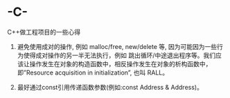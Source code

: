 # -C-
C++做工程项目的一些心得


1.	避免使用成对的操作, 例如 malloc/free, new/delete 等, 因为可能因为一些行为使得成对操作的另一半无法执行，例如 跳出循环/中途退出程序等。我们应该让操作发生在对象的构造函数中，相反操作发生在对象的析构函数中，即”Resource acquisition in initialization”, 也叫 RALL。

2.  最好通过const引用传递函数参数(例如:const Address & Address)。
